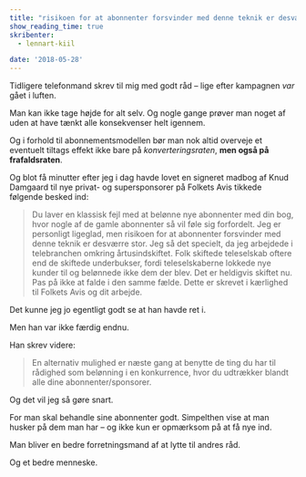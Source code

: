 ```yaml
---
title: "risikoen for at abonnenter forsvinder med denne teknik er desværre stor"
show_reading_time: true
skribenter:
  - lennart-kiil

date: '2018-05-28'
---
```


Tidligere telefonmand skrev til mig med godt råd – lige efter kampagnen _var_ gået i luften.


Man kan ikke tage højde for alt selv. Og nogle gange prøver man noget af uden at have tænkt alle konsekvenser helt igennem.

Og i forhold til abonnementsmodellen bør man nok altid overveje et eventuelt tiltags effekt ikke bare på _konverteringsraten_, **men også på frafaldsraten**.

Og blot få minutter efter jeg i dag havde lovet en signeret madbog af Knud Damgaard til nye privat- og supersponsorer på Folkets Avis tikkede følgende besked ind:

> Du laver en klassisk fejl med at belønne nye abonnenter med din bog, hvor nogle af de gamle abonnenter så vil føle sig forfordelt. Jeg er personligt ligeglad, men risikoen for at abonnenter forsvinder med denne teknik er desværre stor. Jeg så det specielt, da jeg arbejdede i telebranchen omkring årtusindskiftet. Folk skiftede teleselskab oftere end de skiftede underbukser, fordi teleselskaberne lokkede nye kunder til og belønnede ikke dem der blev. Det er heldigvis skiftet nu. Pas på ikke at falde i den samme fælde. Dette er skrevet i kærlighed til Folkets Avis og dit arbejde.
>

Det kunne jeg jo egentligt godt se at han havde ret i.

Men han var ikke færdig endnu.

Han skrev videre:

> En alternativ mulighed er næste gang at benytte de ting du har til rådighed som belønning i en konkurrence, hvor du udtrækker blandt alle dine abonnenter/sponsorer.
>

Og det vil jeg så gøre snart.

For man skal behandle sine abonnenter godt. Simpelthen vise at man husker på dem man har – og ikke kun er opmærksom på at få nye ind.

Man bliver en bedre forretningsmand af at lytte til andres råd.

Og et bedre menneske.
